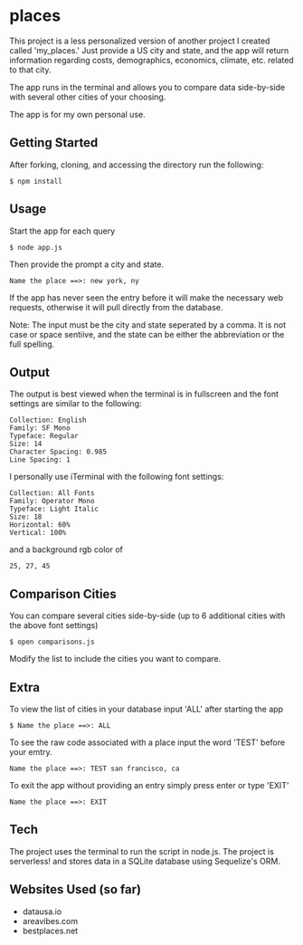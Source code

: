 # places
This project is a less personalized version of another project I created called 'my_places.'  Just provide a US city and state, and the app will return information regarding costs, demographics, economics, climate, etc. related to that city.

The app runs in the terminal and allows you to compare data side-by-side with several other cities of your choosing.

The app is for my own personal use.

## Getting Started
After forking, cloning, and accessing the directory run the following:
```
$ npm install
```

## Usage
Start the app for each query
```
$ node app.js
```

Then provide the prompt a city and state.
```
Name the place ==>: new york, ny
```

If the app has never seen the entry before it will make the necessary web requests, otherwise it will pull directly from the database.

Note: The input must be the city and state seperated by a comma.  It is not case or space sentiive, and the state can be either the abbreviation or the full spelling.

## Output
The output is best viewed when the terminal is in fullscreen and the font settings are similar to the following:
```
Collection: English
Family: SF Mono
Typeface: Regular
Size: 14
Character Spacing: 0.985
Line Spacing: 1
```

I personally use iTerminal with the following font settings:
```
Collection: All Fonts
Family: Operator Mono
Typeface: Light Italic
Size: 18
Horizontal: 60%
Vertical: 100%
```
and a background rgb color of
```
25, 27, 45
```

## Comparison Cities
You can compare several cities side-by-side (up to 6 additional cities with the above font settings)

```
$ open comparisons.js
```

Modify the list to include the cities you want to compare.

## Extra
To view the list of cities in your database input 'ALL' after starting the app
```
$ Name the place ==>: ALL
```

To see the raw code associated with a place input the word 'TEST' before your emtry.
```
Name the place ==>: TEST san francisco, ca
```

To exit the app without providing an entry simply press enter or type 'EXIT'
```
Name the place ==>: EXIT
```

## Tech
The project uses the terminal to run the script in node.js.  The project is serverless! and stores data in a SQLite database using Sequelize's ORM.

## Websites Used (so far)
* datausa.io
* areavibes.com
* bestplaces.net
